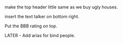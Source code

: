 make the top header little same as we buy ugly houses. 

insert the text talker on bottom right. 

Put the BBB rating on top. 





LATER - 
Add arias for bind people. 



